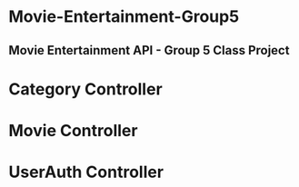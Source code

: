 # Movie-Entertainment-Group5
<h2>Movie Entertainment API - Group 5 Class Project</h2>


<h1> Category Controller</h1>
<h1> Movie Controller</h1>
<h1> UserAuth Controller</h1>
